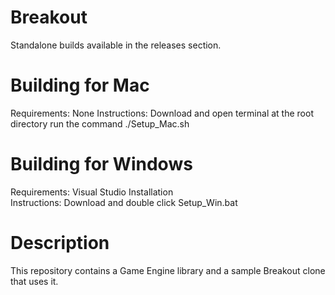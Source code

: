 # Breakout
Standalone builds available in the releases section.

# Building for Mac
Requirements:
	None
Instructions:
	Download and open terminal at the root directory
	run the command ./Setup_Mac.sh

# Building for Windows
Requirements:
	Visual Studio Installation	
Instructions:
	Download and double click Setup_Win.bat

# Description
This repository contains a Game Engine library and a sample Breakout clone that uses it.